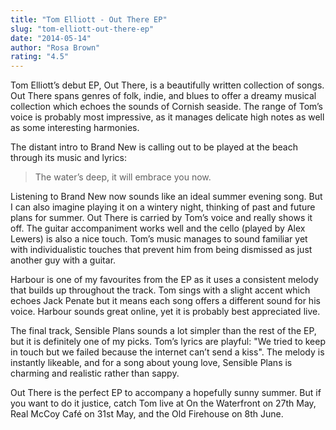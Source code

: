```yaml
---
title: "Tom Elliott - Out There EP"
slug: "tom-elliott-out-there-ep"
date: "2014-05-14"
author: "Rosa Brown"
rating: "4.5"
---
```


Tom Elliott’s debut EP, Out There, is a beautifully written collection of songs. Out There spans genres of folk, indie, and blues to offer a dreamy musical collection which echoes the sounds of Cornish seaside. The range of Tom’s voice is probably most impressive, as it manages delicate high notes as well as some interesting harmonies.

The distant intro to Brand New is calling out to be played at the beach through its music and lyrics:

> The water’s deep, it will embrace you now.

Listening to Brand New now sounds like an ideal summer evening song. But I can also imagine playing it on a wintery night, thinking of past and future plans for summer. Out There is carried by Tom’s voice and really shows it off. The guitar accompaniment works well and the cello (played by Alex Lewers) is also a nice touch. Tom’s music manages to sound familiar yet with individualistic touches that prevent him from being dismissed as just another guy with a guitar.

Harbour is one of my favourites from the EP as it uses a consistent melody that builds up throughout the track. Tom sings with a slight accent which echoes Jack Penate but it means each song offers a different sound for his voice. Harbour sounds great online, yet it is probably best appreciated live.

The final track, Sensible Plans sounds a lot simpler than the rest of the EP, but it is definitely one of my picks. Tom’s lyrics are playful: "We tried to keep in touch but we failed because the internet can’t send a kiss". The melody is instantly likeable, and for a song about young love, Sensible Plans is charming and realistic rather than sappy.

Out There is the perfect EP to accompany a hopefully sunny summer. But if you want to do it justice, catch Tom live at On the Waterfront on 27th May, Real McCoy Café on 31st May, and the Old Firehouse on 8th June.
